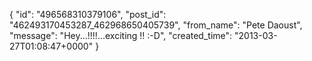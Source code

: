  {
   "id": "496568310379106",
   "post_id": "462493170453287_462968650405739",
   "from_name": "Pete Daoust",
   "message": "Hey...!!!!...exciting !! :-D",
   "created_time": "2013-03-27T01:08:47+0000"
 }

